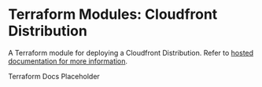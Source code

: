 # Terraform Modules: Cloudfront Distribution

A Terraform module for deploying a Cloudfront Distribution. Refer to [hosted documentation for more information](https://cumberland-cloud.github.io/modules-cloudfront/).

<!-- BEGIN_TF_DOCS -->
Terraform Docs Placeholder
<!-- END_TF_DOCS -->  